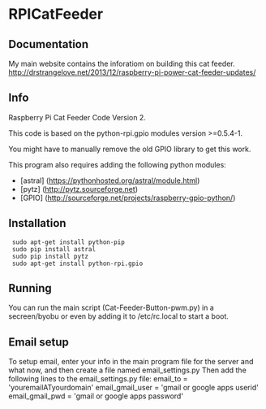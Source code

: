 RPICatFeeder
============

Documentation
-----
My main website contains the inforatiom on building this cat feeder. 
http://drstrangelove.net/2013/12/raspberry-pi-power-cat-feeder-updates/

Info
-----

Raspberry Pi Cat Feeder Code Version 2.

This code is based on the python-rpi.gpio modules version >=0.5.4-1.

You might have to manually remove the old GPIO library to get this work.

This program also requires adding the following python modules:
* [astral] (https://pythonhosted.org/astral/module.html)
* [pytz] (http://pytz.sourceforge.net)
* [GPIO] (http://sourceforge.net/projects/raspberry-gpio-python/)

Installation
-----------
     sudo apt-get install python-pip
     sudo pip install astral
     sudo pip install pytz 
     sudo apt-get install python-rpi.gpio

Running
-------
You can run the main script (Cat-Feeder-Button-pwm.py) in a secreen/byobu or even by adding it to /etc/rc.local to start a boot.

Email setup
----------
To setup email, enter your info in the main program file for the server and what now, and then create a file named email_settings.py
Then add the following lines to the email_settings.py file:
email_to = 'youremailATyourdomain'
email_gmail_user = 'gmail or google apps userid'
email_gmail_pwd = 'gmail or google apps password'



